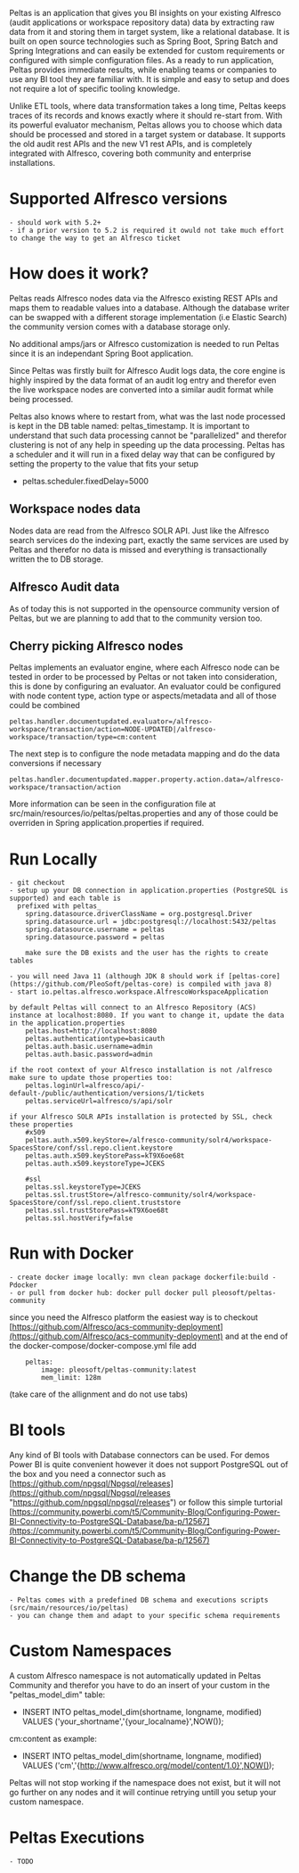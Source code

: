 


Peltas is an application that gives you BI insights on your existing Alfresco (audit applications or workspace repository data) data by extracting raw data from it and storing them in target system, like a relational database. 
It is built on open source technologies such as Spring Boot, Spring Batch and Spring Integrations and can easily be extended for custom requirements or configured with simple configuration files. As a ready to run application, 
Peltas provides immediate results, while enabling teams or companies to use any BI tool they are familiar with. It is simple and easy to setup and does not require a lot of specific tooling knowledge. 
 
Unlike ETL tools, where data transformation takes a long time, Peltas keeps traces of its records and knows exactly where it should re-start from. With its powerful evaluator mechanism, 
Peltas allows you to choose which data should be processed and stored in a target system or database. It supports the old audit rest APIs and the new V1 rest APIs, and is completely integrated with Alfresco, covering both community and enterprise installations.

# Supported Alfresco versions
	- should work with 5.2+
	- if a prior version to 5.2 is required it owuld not take much effort to change the way to get an Alfresco ticket
	
# How does it work?
Peltas reads Alfresco nodes data via the Alfresco existing REST APIs and maps them to readable values into a database. Although the database writer can be swapped with a different storage implementation (i.e Elastic Search) the community version comes with a database storage only. 

No additional amps/jars or Alfresco customization is needed to run Peltas since it is an independant Spring Boot application.

Since Peltas was firstly built for Alfresco Audit logs data, the core engine is highly inspired by the data format of an audit log entry and therefor even the live workspace nodes are converted into a similar audit format while being processed.

Peltas also knows where to restart from, what was the last node processed is kept in the DB table named: peltas_timestamp.
It is important to understand that such data processing cannot be "parallelized" and therefor clustering is not of any help in speeding up the data processing. Peltas has a scheduler and it will run in a fixed delay way that can be configured by setting the property to the value that fits your setup
- peltas.scheduler.fixedDelay=5000
	
Workspace nodes data
--
Nodes data are read from the Alfresco SOLR API. Just like the Alfresco search services do the indexing part, exactly the same services are used by Peltas and therefor no data is missed and everything is transactionally written the to DB storage.

Alfresco Audit data
--
 As of today this is not supported in the opensource community version of Peltas, but we are planning to add that to the community version too.
	
Cherry picking Alfresco nodes
--
Peltas implements an evaluator engine, where each Alfresco node can be tested in order to be processed by Peltas or not taken into consideration, this is done by configuring an evaluator. An evaluator could be configured with node content type, action type or aspects/metadata and all of those could be combined

	peltas.handler.documentupdated.evaluator=/alfresco-workspace/transaction/action=NODE-UPDATED|/alfresco-workspace/transaction/type=cm:content 

The next step is to configure the node metadata mapping and do the data conversions if necessary

	peltas.handler.documentupdated.mapper.property.action.data=/alfresco-workspace/transaction/action

More information can be seen in the configuration file at src/main/resources/io/peltas/peltas.properties and any of those could be overriden in Spring application.properties if required.

# Run Locally
	- git checkout	
	- setup up your DB connection in application.properties (PostgreSQL is supported) and each table is
	  prefixed with peltas_
		spring.datasource.driverClassName = org.postgresql.Driver
		spring.datasource.url = jdbc:postgresql://localhost:5432/peltas
		spring.datasource.username = peltas
		spring.datasource.password = peltas
		
		make sure the DB exists and the user has the rights to create tables
		
	- you will need Java 11 (although JDK 8 should work if [peltas-core](https://github.com/PleoSoft/peltas-core) is compiled with java 8)
	- start io.peltas.alfresco.workspace.AlfrescoWorkspaceApplication
	
	by default Peltas will connect to an Alfresco Repository (ACS) instance at localhost:8080. If you want to change it, update the data in the application.properties	
		peltas.host=http://localhost:8080
		peltas.authenticationtype=basicauth		
		peltas.auth.basic.username=admin
		peltas.auth.basic.password=admin
		
	if the root context of your Alfresco installation is not /alfresco make sure to update those properties too:
		peltas.loginUrl=alfresco/api/-default-/public/authentication/versions/1/tickets
		peltas.serviceUrl=alfresco/s/api/solr
		
	if your Alfresco SOLR APIs installation is protected by SSL, check these properties
		#x509 
		peltas.auth.x509.keyStore=/alfresco-community/solr4/workspace-SpacesStore/conf/ssl.repo.client.keystore
		peltas.auth.x509.keyStorePass=kT9X6oe68t
		peltas.auth.x509.keystoreType=JCEKS

		#ssl
		peltas.ssl.keystoreType=JCEKS
		peltas.ssl.trustStore=/alfresco-community/solr4/workspace-SpacesStore/conf/ssl.repo.client.truststore
		peltas.ssl.trustStorePass=kT9X6oe68t
		peltas.ssl.hostVerify=false

# Run with Docker
	- create docker image locally: mvn clean package dockerfile:build -Pdocker
	- or pull from docker hub: docker pull docker pull pleosoft/peltas-community

since you need the Alfresco platform the easiest way is to checkout [https://github.com/Alfresco/acs-community-deployment](https://github.com/Alfresco/acs-community-deployment) and at the end of the docker-compose/docker-compose.yml file add
		
        peltas:
            image: pleosoft/peltas-community:latest
            mem_limit: 128m

  (take care of the allignment and do not use tabs)

# BI tools
Any kind of BI tools with Database connectors can be used. For demos Power BI is quite convenient however it does not support PostgreSQL out of the box and you need a connector such as [https://github.com/npgsql/Npgsql/releases](https://github.com/npgsql/Npgsql/releases "https://github.com/npgsql/npgsql/releases") or follow this simple turtorial [https://community.powerbi.com/t5/Community-Blog/Configuring-Power-BI-Connectivity-to-PostgreSQL-Database/ba-p/12567](https://community.powerbi.com/t5/Community-Blog/Configuring-Power-BI-Connectivity-to-PostgreSQL-Database/ba-p/12567)
	
# Change the DB schema
	- Peltas comes with a predefined DB schema and executions scripts (src/main/resources/io/peltas)
	- you can change them and adapt to your specific schema requirements

# Custom Namespaces
A custom Alfresco namespace is not automatically updated in Peltas Community and therefor you have to do an insert of your custom in the "peltas_model_dim" table:

* INSERT INTO peltas_model_dim(shortname, longname, modified) VALUES ('your_shortname','{your_localname}',NOW());

cm:content as example:
* INSERT INTO peltas_model_dim(shortname, longname, modified) VALUES ('cm','{http://www.alfresco.org/model/content/1.0}',NOW());
	
Peltas will not stop working if the namespace does not exist, but it will not go further on any nodes and it will continue retrying untill you setup your custom namespace.
	
# Peltas Executions
	- TODO	
